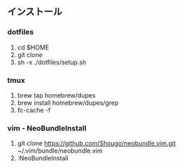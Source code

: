 ## インストール
### dotfiles
1. cd $HOME
1. git clone
1. sh -x ./dotfiles/setup.sh

### tmux 
1. brew tap homebrew/dupes
1. brew install homebrew/dupes/grep
1. fc-cache -f

### vim - NeoBundleInstall
1. git clone https://github.com/Shougo/neobundle.vim.git ~/.vim/bundle/neobundle.vim
1. :NeoBundleInstall


